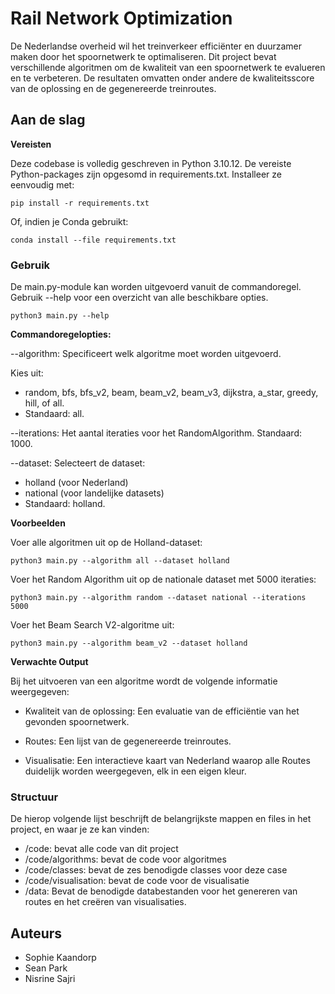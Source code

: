# Rail Network Optimization
De Nederlandse overheid wil het treinverkeer efficiënter en duurzamer maken door het spoornetwerk te optimaliseren. Dit project bevat verschillende algoritmen om de kwaliteit van een spoornetwerk te evalueren en te verbeteren. De resultaten omvatten onder andere de kwaliteitsscore van de oplossing en de gegenereerde treinroutes.


## Aan de slag

**Vereisten**

Deze codebase is volledig geschreven in Python 3.10.12. De vereiste Python-packages zijn opgesomd in requirements.txt. Installeer ze eenvoudig met:

```
pip install -r requirements.txt
``` 

Of, indien je Conda gebruikt:

```
conda install --file requirements.txt
```

### Gebruik

De main.py-module kan worden uitgevoerd vanuit de commandoregel. Gebruik --help voor een overzicht van alle beschikbare opties.

```
python3 main.py --help
```

**Commandoregelopties:**
 
--algorithm: Specificeert welk algoritme moet worden uitgevoerd. 

Kies uit:
- random, bfs, bfs_v2, beam, beam_v2, beam_v3, dijkstra, a_star, greedy, hill, of all.
- Standaard: all.

--iterations: Het aantal iteraties voor het RandomAlgorithm. Standaard: 1000.

--dataset: Selecteert de dataset:
- holland (voor Nederland)
- national (voor landelijke datasets)
- Standaard: holland.

**Voorbeelden**

Voer alle algoritmen uit op de Holland-dataset:

```
python3 main.py --algorithm all --dataset holland
```

Voer het Random Algorithm uit op de nationale dataset met 5000 iteraties:
```
python3 main.py --algorithm random --dataset national --iterations 5000
``` 

Voer het Beam Search V2-algoritme uit:

```
python3 main.py --algorithm beam_v2 --dataset holland
```

**Verwachte Output**

Bij het uitvoeren van een algoritme wordt de volgende informatie weergegeven:

- Kwaliteit van de oplossing: Een evaluatie van de efficiëntie van het gevonden spoornetwerk.

- Routes: Een lijst van de gegenereerde treinroutes.

- Visualisatie: Een interactieve kaart van Nederland waarop alle Routes duidelijk worden weergegeven, elk in een eigen kleur.

### Structuur

De hierop volgende lijst beschrijft de belangrijkste mappen en files in het project, en waar je ze kan vinden:

- /code: bevat alle code van dit project
- /code/algorithms: bevat de code voor algoritmes
- /code/classes: bevat de zes benodigde classes voor deze case
- /code/visualisation: bevat de code voor de visualisatie
- /data: Bevat de benodigde databestanden voor het genereren van routes en het creëren van visualisaties.

## Auteurs 

- Sophie Kaandorp
- Sean Park
- Nisrine Sajri 